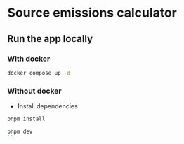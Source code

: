 # Source emissions calculator


## Run the app locally


### With docker

```bash
docker compose up -d
```

### Without docker

- Install dependencies
```bash
pnpm install
```

```bash
pnpm dev
``

